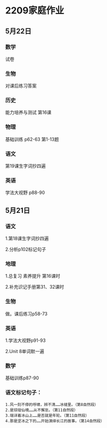 # 2209家庭作业

## 5月22日
### 数学
试卷
### 生物
对课后练习答案
### 历史
能力培养与测试 第16课
### 物理
基础训练 p62-63 第1-13题
### 语文
第19课生字词抄四遍
### 英语
学法大视野 p88-90

## 5月21日
### 语文
1.第18课生字词抄四遍

2.分析p102标记句子
### 地理
1.总复习 素养提升 第16课时

2.补充识记手册第31、32课时
### 生物
做。课后练习p58-73
### 英语
1.学法大视野p91-93

2.Unit 8单词默一遍
### 数学
基础训练p87-90
### 语文标记句子：
```
1.风一刻不停的呼啸，辨不清……冰缝里。（第8自然段）
2.是琼瑶仙境……从不懈怠。（第11自然段）
3.端详着冰山上……是否就是年轮。（第11自然段）
4.那是坚冰之下的……开始演绎长江的故事。（第14自然段）
```